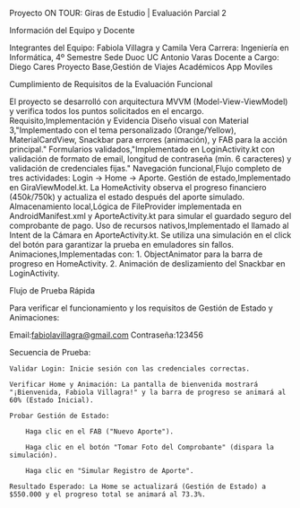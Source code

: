  Proyecto ON TOUR: Giras de Estudio | Evaluación Parcial 2

 Información del Equipo y Docente

Integrantes del Equipo: Fabiola Villagra y Camila Vera
Carrera: Ingeniería en Informática, 4º Semestre
Sede Duoc UC Antonio Varas 
Docente a Cargo: Diego Cares
Proyecto Base,Gestión de Viajes Académicos App Moviles 

Cumplimiento de Requisitos de la Evaluación Funcional

El proyecto se desarrolló con arquitectura MVVM (Model-View-ViewModel) y verifica todos los puntos solicitados en el encargo.
Requisito,Implementación y Evidencia
Diseño visual con Material 3,"Implementado con el tema personalizado (Orange/Yellow), MaterialCardView, Snackbar para errores (animación), y FAB para la acción principal."
Formularios validados,"Implementado en LoginActivity.kt con validación de formato de email, longitud de contraseña (mín. 6 caracteres) y validación de credenciales fijas."
Navegación funcional,Flujo completo de tres actividades: Login → Home → Aporte.
Gestión de estado,Implementado en GiraViewModel.kt. La HomeActivity observa el progreso financiero ($450k/$750k) y actualiza el estado después del aporte simulado.
Almacenamiento local,Lógica de FileProvider implementada en AndroidManifest.xml y AporteActivity.kt para simular el guardado seguro del comprobante de pago.
Uso de recursos nativos,Implementado el llamado al Intent de la Cámara en AporteActivity.kt. Se utiliza una simulación en el click del botón para garantizar la prueba en emuladores sin fallos.
Animaciones,Implementadas con: 1. ObjectAnimator para la barra de progreso en HomeActivity. 2. Animación de deslizamiento del Snackbar en LoginActivity.

Flujo de Prueba Rápida

Para verificar el funcionamiento y los requisitos de Gestión de Estado y Animaciones:

Email:fabiolavillagra@gmail.com
Contraseña:123456

Secuencia de Prueba:

    Validar Login: Inicie sesión con las credenciales correctas.

    Verificar Home y Animación: La pantalla de bienvenida mostrará "¡Bienvenida, Fabiola Villagra!" y la barra de progreso se animará al 60% (Estado Inicial).

    Probar Gestión de Estado:

        Haga clic en el FAB ("Nuevo Aporte").

        Haga clic en el botón "Tomar Foto del Comprobante" (dispara la simulación).

        Haga clic en "Simular Registro de Aporte".

    Resultado Esperado: La Home se actualizará (Gestión de Estado) a $550.000 y el progreso total se animará al 73.3%.

    
